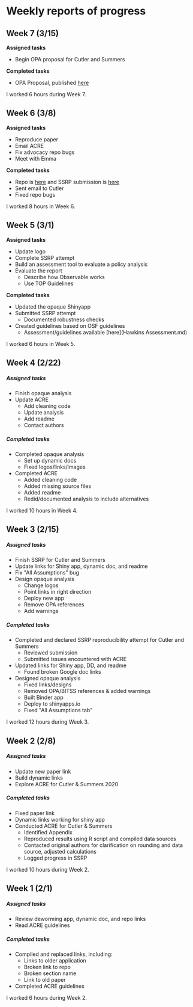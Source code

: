 # Weekly reports of progress

## Week 7 (3/15)

**Assigned tasks**

- Begin OPA proposal for Cutler and Summers

**Completed tasks**

- OPA Proposal, published [here](https://github.com/petezh/ACRE-Cutler-Summers/blob/main/OPA%20Proposal.md)

I worked 6 hours during Week 7.

## Week 6 (3/8)

**Assigned tasks**

- Reproduce paper
- Email ACRE
- Fix advocacy repo bugs
- Meet with Emma

**Completed tasks**

- Repo is [here](https://github.com/petezh/ACRE-Wu) and SSRP submission is [here](https://www.socialsciencereproduction.org/reproductions/a860b7ac-3dbc-4fdb-bd46-f92ba34062cb/index)
- Sent email to Cutler
- Fixed repo bugs

I worked 8 hours in Week 6.

## Week 5 (3/1)

**Assigned tasks**

- Update logo
- Complete SSRP attempt
- Build an assessment tool to evaluate a policy analysis
- Evaluate the report
  - Describe how Observable works
  - Use TOP Guidelines

**Completed tasks**

- Updated the opaque Shinyapp
- Submitted SSRP attempt
  - Documented robustness checks
- Created guidelines based on OSF guidelines
  - Assessment/guidelines available [here](Hawkins Assessment.md)

I worked 6 hours in Week 5.

## Week 4 (2/22)

##### Assigned tasks

- Finish opaque analysis
- Update ACRE
  - Add cleaning code
  - Update analysis
  - Add readme
  - Contact authors

##### Completed tasks

- Completed opaque analysis
  - Set up dynamic docs
  - Fixed logos/links/images
- Completed ACRE
  - Added cleaning code
  - Added missing source files
  - Added readme
  - Redid/documented analysis to include alternatives

I worked 10 hours in Week 4.

## Week 3 (2/15)

##### Assigned tasks

* Finish SSRP for Cutler and Summers
* Update links for Shiny app, dynamic doc, and readme
* Fix "All Assumptions" bug
* Design opaque analysis
  * Change logos
  * Point links in right direction
  * Deploy new app
  * Remove OPA references
  * Add warnings

##### Completed tasks

- Completed and declared SSRP reproducibility attempt for Cutler and Summers
  - Reviewed submission
  - Submitted issues encountered with ACRE
- Updated links for Shiny app, DD, and readme
  - Found broken Google doc links
- Designed opaque analysis
  - Fixed links/designs
  - Removed OPA/BITSS references & added warnings
  - Built Binder app
  - Deploy to shinyapps.io
  - Fixed "All Assumptions tab"

I worked 12 hours during Week 3.

## Week 2 (2/8)

##### Assigned tasks  

- Update new paper link
- Build dynamic links
- Explore ACRE for Cutler & Summers 2020

##### Completed tasks

- Fixed paper link
- Dynamic links working for shiny app
- Conducted ACRE for Cutler & Summers
  - Identified Appendix
  - Reproduced results using R script and compiled data sources
  - Contacted original authors for clarification on rounding and data source, adjusted calculations
  - Logged progress in SSRP

I worked 10 hours during Week 2.

## Week 1 (2/1)

##### Assigned tasks
- Review deworming app, dynamic doc, and repo links
- Read ACRE guidelines
##### Completed tasks
- Compiled and replaced links, including:
  - Links to older application
  - Broken link to repo
  - Broken section name
  - Link to old paper
- Completed ACRE guidelines

I worked 6 hours during Week 2.  
